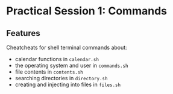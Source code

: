 # Practical Session 1: Commands

## Features

Cheatcheats for shell terminal commands about:

- calendar functions in `calendar.sh`
- the operating system and user in `commands.sh`
- file contents in `contents.sh`
- searching directories in `directory.sh`
- creating and injecting into files in `files.sh`
